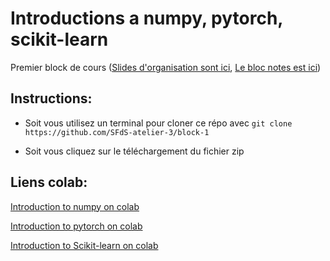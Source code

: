 # Introductions a numpy, pytorch, scikit-learn

Premier block de cours ([Slides d'organisation sont ici](https://docs.google.com/presentation/d/1zAZ00k5YAwcSc-OVetbeqPYjXZMOVjU_cs-rQBnxFH0/edit?usp=sharing), [Le bloc notes est ici](https://docs.google.com/document/d/1EHoy_CwYGPpQt-MmlbjXfAu7UIsulZmWAfn2HkCmWlo/edit?usp=sharing))

## Instructions:

- Soit vous utilisez un terminal pour cloner ce répo avec `git clone https://github.com/SFdS-atelier-3/block-1`

- Soit vous cliquez sur le téléchargement du fichier zip

## Liens colab:

[Introduction to numpy on colab](https://colab.research.google.com/github/SFdS-atelier-3/block-1/blob/master/Intro%20to%20numpy%20arrays.ipynb)

[Introduction to pytorch on colab](https://colab.research.google.com/github/SFdS-atelier-3/block-1/blob/master/Intro%20to%20pytorch.ipynb)

[Introduction to Scikit-learn on colab](https://colab.research.google.com/github/SFdS-atelier-3/block-1/blob/master/Intro%20to%20Scikit-Learn.ipynb)

